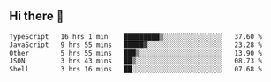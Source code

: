 ## Hi there 👋

<!--START_SECTION:waka-->

```txt
TypeScript   16 hrs 1 min    █████████▒░░░░░░░░░░░░░░░   37.60 %
JavaScript   9 hrs 55 mins   █████▓░░░░░░░░░░░░░░░░░░░   23.28 %
Other        5 hrs 55 mins   ███▒░░░░░░░░░░░░░░░░░░░░░   13.90 %
JSON         3 hrs 43 mins   ██▒░░░░░░░░░░░░░░░░░░░░░░   08.73 %
Shell        3 hrs 16 mins   ██░░░░░░░░░░░░░░░░░░░░░░░   07.68 %
```

<!--END_SECTION:waka-->
